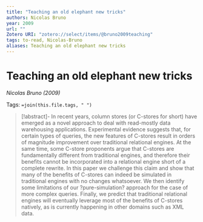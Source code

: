 ```yaml
---
title: "Teaching an old elephant new tricks"
authors: Nicolas Bruno
year: 2009
url: ""
Zotero URI: "zotero://select/items/@bruno2009teaching"
tags: to-read, Nicolas-Bruno
aliases: Teaching an old elephant new tricks
---
```


# Teaching an old elephant new tricks  
_Nicolas Bruno (2009)_

Tags: `=join(this.file.tags, " ")`

> [!abstract]-
> In recent years, column stores (or C-stores for short) have emerged as a novel approach to deal with read-mostly data warehousing applications. Experimental evidence suggests that, for certain types of queries, the new features of C-stores result in orders of magnitude improvement over traditional relational engines. At the same time, some C-store proponents argue that C-stores are fundamentally different from traditional engines, and therefore their benefits cannot be incorporated into a relational engine short of a complete rewrite. In this paper we challenge this claim and show that many of the benefits of C-stores can indeed be simulated in traditional engines with no changes whatsoever. We then identify some limitations of our ?pure-simulation? approach for the case of more complex queries. Finally, we predict that traditional relational engines will eventually leverage most of the benefits of C-stores natively, as is currently happening in other domains such as XML data.


